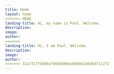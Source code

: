 ```yaml
---
title: Home
layout: home
<<<<<<< HEAD
landing-title: Hi, my name is Paul. Welcome.
description:
image:
author:
=======
landing-title: Hi, I am Paul. Welcome.
description: 
image: 
author: 
>>>>>>> 31a7317f5b00af8698400ea666bb24646d71c272
---
```

